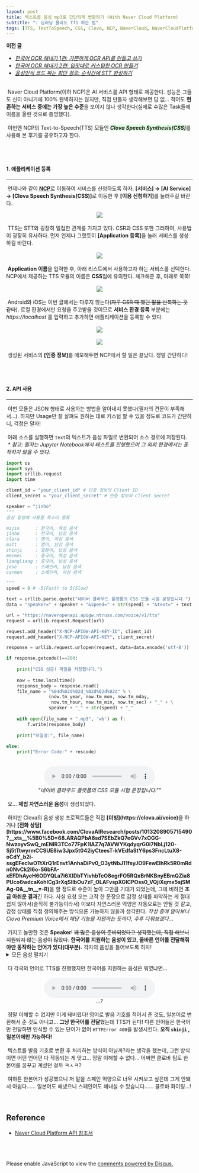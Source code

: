 ```yaml
---
layout: post
title: 텍스트를 음성 mp3로 간단하게 변환하기 (With Naver Cloud Platform)
subtitle: ": 딥러닝 몰라도 TTS 하는 법"
tags: [TTS, TextToSpeech, CSS, Clova, NCP, NaverCloud, NaverCloudPlatform]
---
```

<strong>이전 글</strong><br>

* [<i>한국어 OCR 해내기 1편: 가뿐하게 OCR API를 만들고 쓰기</i>](https://dev-sngwn.github.io/2019-12-17-korean-ocr-step-by-step-1/)<br>
* [<i>한국어 OCR 해내기 2편: 입맛대로 커스텀한 OCR 만들기</i>](https://dev-sngwn.github.io/2019-12-17-korean-ocr-step-by-step-2/)<br>
* [<i>음성인식 코드 짜는 최단 경로: 순식간에 STT 완성하기</i>](https://dev-sngwn.github.io/2020-01-13-stt-step-by-step/)

<br>
&nbsp;Naver Cloud Platform(이하 NCP)은 AI 서비스를 API 형태로 제공한다. 성능은 그들도 신이 아니기에 100% 완벽하지는 않지만, 직접 만들자 생각해보면 답 없... 적어도 <strong>현존하는 서비스 중에는 가장 높은 수준</strong>을 보이지 않나 생각한다(실제로 수많은 Task들에 이름을 올린 것으로 증명했다).<br>
<br>
&nbsp;이번엔 NCP의 Text-to-Speech(TTS) 모듈인 <span style="background-color: #ddffdd"><strong><i>Clova Speech Synthesis(CSS)</i></strong></span>를 사용해 본 후기를 공유하고자 한다.<br>
<br>
<br>
<br>

#### 1. 애플리케이션 등록
--------------------------
&nbsp;언제나와 같이 <a href="https://www.ncloud.com/"><strong>NCP</strong></a>로 이동하여 서비스를 신청하도록 하자. <strong>[서비스] → [AI Service] → [Clova Speech Synthesis(CSS)]</strong>로 이동한 후 <strong>[이용 신청하기]</strong>를 눌러주길 바란다.
<center>
<img src="https://raw.githubusercontent.com/dev-sngwn/dev-sngwn.github.io/master/_posts/assets/2020-02-16-tts-step-by-step/01_main.png"/>
</center>
<br>
&nbsp;TTS는 STT와 굉장히 밀접한 관계를 가지고 있다. CSR과 CSS 또한 그러하여, 사용법이 굉장히 유사하다. 먼저 언제나 그랬듯이 <strong>[Application 등록]</strong>을 눌러 서비스를 생성하길 바란다.<br>
<br>

<center>
<img src="https://raw.githubusercontent.com/dev-sngwn/dev-sngwn.github.io/master/_posts/assets/2020-02-16-tts-step-by-step/02_app.png"/>
</center>

<br>
&nbsp;<strong>Application 이름</strong>을 입력한 후, 아래 리스트에서 사용하고자 하는 서비스를 선택한다. NCP에서 제공하는 TTS 모듈의 이름은 <strong>CSS</strong>임에 유의한다. 체크해준 후, 아래로 쭉쭉!<br>
<br>

<center>
<img src="https://raw.githubusercontent.com/dev-sngwn/dev-sngwn.github.io/master/_posts/assets/2020-02-16-tts-step-by-step/03_ip.png"/>
</center>

<br>
&nbsp;Android와 iOS는 이번 글에서는 다루지 않는다(<del>자꾸 CSR 때 했던 말을 반복하는 것 같다</del>). 로컬 환경에서만 요청을 주고받을 것이므로 <strong>서비스 환경 등록</strong> 부분에는 <i>https://localhost </i>를 입력하고 추가하면 애플리케이션을 등록할 수 있다.<br>
<br>

<center>
<img src="https://raw.githubusercontent.com/dev-sngwn/dev-sngwn.github.io/master/_posts/assets/2020-02-16-tts-step-by-step/04_auth.png"/>
</center>

<br>

<center>
<img src="https://raw.githubusercontent.com/dev-sngwn/dev-sngwn.github.io/master/_posts/assets/2020-02-16-tts-step-by-step/05_auth.png"/>
</center>

<br>
&nbsp;생성된 서비스의 <strong>[인증 정보]</strong>를 메모해두면 NCP에서 할 일은 끝났다. 정말 간단하다!<br>
<br>
<br>
<br>

#### 2. API 사용
--------------------------
&nbsp;이번 모듈은 JSON 형태로 사용하는 방법을 알아내지 못했다(필자의 견문이 부족해서...). 하지만 Usage만 잘 살펴도 원하는 대로 커스텀 할 수 있을 정도로 코드가 간단하니, 걱정은 말자!<br>
<br>
&nbsp;아래 소스를 실행하면 <code>text</code>의 텍스트가 음성 파일로 변환되어 소스 경로에 저장된다.
<br>
&nbsp;<i>* 참고: 필자는 Jupyter Notebook에서 테스트를 진행했으며 그 외의 환경에서는 동작하지 않을 수 있다.</i>

~~~ python
import os
import sys
import urllib.request
import time

client_id = "your_client_id" # 인증 정보의 Client ID
client_secret = "your_client_secret" # 인증 정보의 Client Secret

speaker = "jinho"
"""
음성 합성에 사용할 목소리 종류

mijin      : 한국어, 여성 음색
jinho      : 한국어, 남성 음색
clara      : 영어, 여성 음색
matt       : 영어, 남성 음색
shinji     : 일본어, 남성 음색
meimei     : 중국어, 여성 음색
liangliang : 중국어, 남성 음색
jose       : 스페인어, 남성 음색
carmen     : 스페인어, 여성 음색

"""
speed = 0 # -5(Fast) to 5(Slow)

text = urllib.parse.quote("네이버 클라우드 플랫폼의 CSS 모듈 시험 문장입니다.")
data = "speaker=" + speaker + "&speed=" + str(speed) + "&text=" + text

url = "https://naveropenapi.apigw.ntruss.com/voice/v1/tts"
request = urllib.request.Request(url)

request.add_header("X-NCP-APIGW-API-KEY-ID", client_id)
request.add_header("X-NCP-APIGW-API-KEY", client_secret)

response = urllib.request.urlopen(request, data=data.encode('utf-8'))

if response.getcode()==200:
    
    print("CSS 성공! 파일을 저장합니다.")
    
    now = time.localtime()
    response_body = response.read()
    file_name = "%04d%02d%02d_%02d%02d%02d" % \
                (now.tm_year, now.tm_mon, now.tm_mday,
                 now.tm_hour, now.tm_min, now.tm_sec) + "_" + \
                speaker + "_" + str(speed) + "_"
    
    with open(file_name + ".mp3", 'wb') as f:
        f.write(response_body)
        
    print("파일명:", file_name)
        
else:
    print("Error Code:" + rescode)
~~~
<br>

<center>
<audio controls="controls">
  <source type="audio/mp3" src="https://raw.githubusercontent.com/dev-sngwn/dev-sngwn.github.io/master/_posts/assets/2020-02-16-tts-step-by-step/test.mp3"></source>
  <p>Your browser does not support the audio element.</p>
</audio>
<br>
<i>"네이버 클라우드 플랫폼의 CSS 모듈 시험 문장입니다.""</i>
</center>

<br>
&nbsp;오... <strong>제법 자연스러운 음성</strong>이 생성되었다.<br>
<br>
&nbsp;하지만 Clova의 음성 생성 프로젝트들은 직접 <strong>[더빙](https://clova.ai/voice)</strong>을 하거나 <strong>[전화 상담](https://www.facebook.com/ClovaAIResearch/posts/1013208905715490?__xts__%5B0%5D=68.ARAQPbA8sd7SEbZkQ7eGVv7xOGG-NwzoyvSwQ_mENlR3TCo77FpK1lAZ7q7AVWYKqdyqrG0i7NbLj120-Sj5tTtwyrmCCSUE8iw3Jpx5t042iyCteesT-kVEdfaStY6ps3FncLtuX8-oCdY_b2i-ssgEFeclwOTtXrQ1rEnvt1AnhaDiPv0_O3ytNbJ11fsyJO9FewElhRk5R0mRdn0NvCk2l6o-S6bFA-xEFDhAyeH6ODYQLa7i6XIDbTYivhbTcO8egrFO5RQxBrNKBnyEBmQZia8PUco6wdcaKohlCg3rXqSIIbOu7zF_OLAFvspXGlCPOss0_VQjiXqmx5sjSMAg-Q&__tn__=-R)</strong>을 할 정도로 수준이 높아 그만큼 기대가 되었는데, 그에 비하면 <strong>조금 아쉬운 결과</strong>긴 하다. 사실 요청 오는 고작 한 문장으로 감정 상태를 파악하는 게 절대 쉽지 않아서(솔직히 불가능이라서) 이보다 자연스러운 억양은 자동으로는 안될 것 같고, 감정 상태를 직접 정의해주는 방식으론 가능하지 않을까 생각한다. <i>작성 중에 알아보니 Clova Premium Voice에서 해당 기능을 지원하는 듯하다, 추후 다뤄보겠다.</i>..<br>
<br>
&nbsp;가지고 놀만한 것은 <strong>Speaker</strong>! <del>꽤 많은 음성이 준비되었다고 생각했는데, 직접 해보니 지원되지 않는 음성이 많았다.</del> <strong>한국어를 지원하는 음성이 있고, 올바른 언어를 전달해줘야만 동작하는 언어가 있다(대부분).</strong> 각자의 음성을 들어보도록 하자!<br>

<details markdown="1">
<summary>모든 음성 펼치기</summary>

<center>

<br>

<center>
<audio controls="controls">
  <source type="audio/mp3" src="https://raw.githubusercontent.com/dev-sngwn/dev-sngwn.github.io/master/_posts/assets/2020-02-16-tts-step-by-step/mijin.mp3"></source>
  <p>Your browser does not support the audio element.</p>
</audio>
<br>
<code>mijin (한국어, 여성 음색)</code>
</center>

<br>

<center>
<audio controls="controls">
  <source type="audio/mp3" src="https://raw.githubusercontent.com/dev-sngwn/dev-sngwn.github.io/master/_posts/assets/2020-02-16-tts-step-by-step/jinho.mp3"></source>
  <p>Your browser does not support the audio element.</p>
</audio>
<br>
<code>jinho (한국어, 남성 음색)</code>
</center>

<br>

<center>
<audio controls="controls">
  <source type="audio/mp3" src="https://raw.githubusercontent.com/dev-sngwn/dev-sngwn.github.io/master/_posts/assets/2020-02-16-tts-step-by-step/clara.mp3"></source>
  <p>Your browser does not support the audio element.</p>
</audio>
<br>
<code>clara (영어, 여성 음색)</code>
</center>

<br>

<center>
<audio controls="controls">
  <source type="audio/mp3" src="https://raw.githubusercontent.com/dev-sngwn/dev-sngwn.github.io/master/_posts/assets/2020-02-16-tts-step-by-step/matt.mp3"></source>
  <p>Your browser does not support the audio element.</p>
</audio>
<br>
<code>matt (영어, 남성 음색)</code>
</center>

<br>

<center>
<audio controls="controls">
  <source type="audio/mp3" src="https://raw.githubusercontent.com/dev-sngwn/dev-sngwn.github.io/master/_posts/assets/2020-02-16-tts-step-by-step/shinji.mp3"></source>
  <p>Your browser does not support the audio element.</p>
</audio>
<br>
<code>shinji (일본어, 남성 음색)</code>
</center>

<br>

<center>
<audio controls="controls">
  <source type="audio/mp3" src="https://raw.githubusercontent.com/dev-sngwn/dev-sngwn.github.io/master/_posts/assets/2020-02-16-tts-step-by-step/shinji.mp3"></source>
  <p>Your browser does not support the audio element.</p>
</audio>
<br>
<code>shinji (일본어, 남성 음색)</code>
</center>

<br>

<center>
<audio controls="controls">
  <source type="audio/mp3" src="https://raw.githubusercontent.com/dev-sngwn/dev-sngwn.github.io/master/_posts/assets/2020-02-16-tts-step-by-step/liangliang.mp3"></source>
  <p>Your browser does not support the audio element.</p>
</audio>
<br>
<code>liangliang (중국어, 남성 음색)</code>
</center>

<br>

<center>
<audio controls="controls">
  <source type="audio/mp3" src="https://raw.githubusercontent.com/dev-sngwn/dev-sngwn.github.io/master/_posts/assets/2020-02-16-tts-step-by-step/jose.mp3"></source>
  <p>Your browser does not support the audio element.</p>
  <source type="audio/mp3" src="https://raw.githubusercontent.com/dev-sngwn/dev-sngwn.github.io/master/_posts/assets/2020-02-16-tts-step-by-step/carmen.mp3"></source>
  <p>Your browser does not support the audio element.</p>
</audio>
<br>
<code>jose (스페인어, 남성 음색)</code>
</center>

<br>

<center>
<audio controls="controls">
  <source type="audio/mp3" src="https://raw.githubusercontent.com/dev-sngwn/dev-sngwn.github.io/master/_posts/assets/2020-02-16-tts-step-by-step/carmen.mp3"></source>
  <p>Your browser does not support the audio element.</p>
</audio>
<br>
<code>carmen (스페인어, 여성 음색)</code>
</center>

<br>

</center>

</details>

<br>
&nbsp;다 각국의 언어로 TTS를 진행했지만 한국어를 지원하는 음성은 뭐였냐면...<br>
<br>

<center>
<audio controls="controls">
  <source type="audio/mp3" src="https://raw.githubusercontent.com/dev-sngwn/dev-sngwn.github.io/master/_posts/assets/2020-02-16-tts-step-by-step/hanbon.mp3"></source>
  <p>Your browser does not support the audio element.</p>
</audio>
<br>
<i>...?</i>
</center>

<br>
&nbsp;정말 이해할 수 없지만 이게 돼버렸다! 영어로 발음 기호를 적어서 준 것도, 일본어로 변환해서 준 것도 아니고... <strong>그냥 한국어를 전달</strong>했는데 TTS가 된다! 다른 언어들은 한국어만 전달하면 인식할 수 있는 단어가 없어 <code>HTTPError 400</code>을 발생시킨다. <strong>오직 <code>shinji</code> , 일본어에만 가능하다!</strong><br>
<br>
&nbsp;텍스트를 발음 기호로 변환 후 처리하는 방식이 아닐까?라는 생각을 했는데, 그런 방식이면 어떤 언어던 다 작동되는 게 맞고... 정말 이해할 수 없다... 어쩌면 클로바 팀도 한본어를 꿈꾸고 계셨던 걸까 ㅋㅅㅋ?<br>
<br>
&nbsp;여하튼 한본어가 성공했으니 저 말을 스페인 억양으로 너무 시켜보고 싶은데 그게 안돼서 아쉽다...... 일본어도 해냈으니 스페인어도 해내실 수 있습니다...... 클로바 화이팅...!
<br>
<br>
<br>

Reference
-------------
* <a href="https://apidocs.ncloud.com/ko/ai-naver/clova_speech_synthesis/tts/">Naver Cloud Platform API 참조서 </a>
<br>
<br>
<br>

<div id="disqus_thread"></div>
<script>

/**
*  RECOMMENDED CONFIGURATION VARIABLES: EDIT AND UNCOMMENT THE SECTION BELOW TO INSERT DYNAMIC VALUES FROM YOUR PLATFORM OR CMS.
*  LEARN WHY DEFINING THESE VARIABLES IS IMPORTANT: https://disqus.com/admin/universalcode/#configuration-variables*/
/*
var disqus_config = function () {
this.page.url = PAGE_URL;  // Replace PAGE_URL with your page's canonical URL variable
this.page.identifier = PAGE_IDENTIFIER; // Replace PAGE_IDENTIFIER with your page's unique identifier variable
};
*/
(function() { // DON'T EDIT BELOW THIS LINE
var d = document, s = d.createElement('script');
s.src = 'https://dev-sngwn.disqus.com/embed.js';
s.setAttribute('data-timestamp', +new Date());
(d.head || d.body).appendChild(s);
})();
</script>
<noscript>Please enable JavaScript to view the <a href="https://disqus.com/?ref_noscript">comments powered by Disqus.</a></noscript>